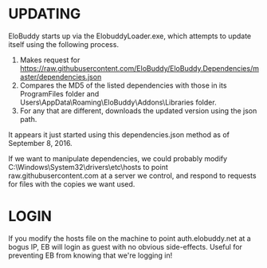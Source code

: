 UPDATING
=====

EloBuddy starts up via the ElobuddyLoader.exe, which attempts to update itself using the following process.
1) Makes request for https://raw.githubusercontent.com/EloBuddy/EloBuddy.Dependencies/master/dependencies.json
2) Compares the MD5 of the listed dependencies with those in its ProgramFiles folder and Users\AppData\Roaming\EloBuddy\Addons\Libraries folder.
3) For any that are different, downloads the updated version using the json path.

It appears it just started using this dependencies.json method as of September 8, 2016.

If we want to manipulate dependencies, we could probably modify C:\Windows\System32\drivers\etc\hosts to point raw.githubusercontent.com at a server we control, and respond to requests for files with the copies we want used.

LOGIN
====
If you modify the hosts file on the machine to point auth.elobuddy.net at a bogus IP, EB will login as guest with no obvious side-effects. Useful for preventing EB from knowing that we're logging in!